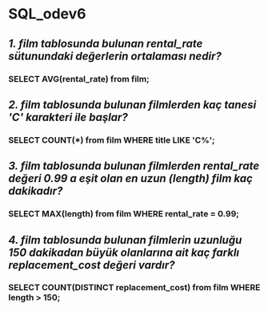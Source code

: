 # SQL_odev6
## *1. film tablosunda bulunan rental_rate sütunundaki değerlerin ortalaması nedir?*

### **SELECT AVG(rental_rate) from film;**

## *2. film tablosunda bulunan filmlerden kaç tanesi 'C' karakteri ile başlar?*

### **SELECT COUNT(*) from film WHERE title LIKE 'C%';**

## *3. film tablosunda bulunan filmlerden rental_rate değeri 0.99 a eşit olan en uzun (length) film kaç dakikadır?*

### **SELECT MAX(length) from film WHERE rental_rate = 0.99;**

## *4. film tablosunda bulunan filmlerin uzunluğu 150 dakikadan büyük olanlarına ait kaç farklı replacement_cost değeri vardır?*

### **SELECT COUNT(DISTINCT replacement_cost) from film WHERE length > 150;**
